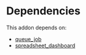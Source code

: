 # Dependencies

This addon depends on:

- [queue_job](https://github.com/bringout/oca-technical)
- [spreadsheet_dashboard](https://github.com/bringout/oca-ocb-report/tree/06d833e583a8e76b6c61037addb19154a3fb0dd9/odoo-bringout-oca-ocb-spreadsheet_dashboard)
